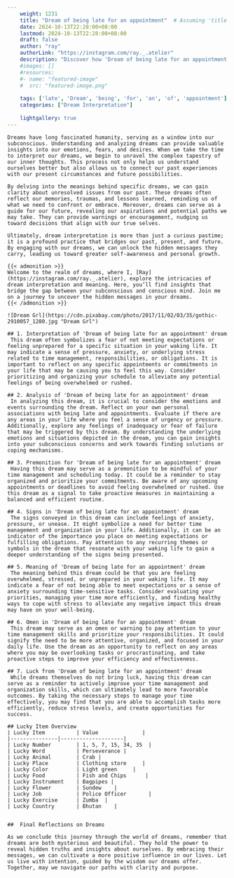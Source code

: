 ```yaml
---
    weight: 1231
    title: "Dream of being late for an appointment"  # Assuming 'title' column exists
    date: 2024-10-13T22:28:00+08:00
    lastmod: 2024-10-13T22:28:00+08:00
    draft: false
    author: "ray"
    authorLink: "https://instagram.com/ray._.atelier"
    description: "Discover how 'Dream of being late for an appointment' can interpret your future and uncover its significant meanings in your life."
    #images: []
    #resources:
    #- name: "featured-image"
    #  src: "featured-image.png"
    
    tags: ['late', 'Dream', 'being', 'for', 'an', 'of', 'appointment']
    categories: ["Dream Interpretation"]
    
    lightgallery: true
---
```

    
    Dreams have long fascinated humanity, serving as a window into our subconscious. Understanding and analyzing dreams can provide valuable insights into our emotions, fears, and desires. When we take the time to interpret our dreams, we begin to unravel the complex tapestry of our inner thoughts. This process not only helps us understand ourselves better but also allows us to connect our past experiences with our present circumstances and future possibilities.
    
    By delving into the meanings behind specific dreams, we can gain clarity about unresolved issues from our past. These dreams often reflect our memories, traumas, and lessons learned, reminding us of what we need to confront or embrace. Moreover, dreams can serve as a guide for our future, revealing our aspirations and potential paths we may take. They can provide warnings or encouragement, nudging us toward decisions that align with our true selves.
    
    Ultimately, dream interpretation is more than just a curious pastime; it is a profound practice that bridges our past, present, and future. By engaging with our dreams, we can unlock the hidden messages they carry, leading us toward greater self-awareness and personal growth.
    
    {{< admonition >}}
    Welcome to the realm of dreams, where I, [Ray](https://instagram.com/ray._.atelier), explore the intricacies of dream interpretation and meaning. Here, you’ll find insights that bridge the gap between your subconscious and conscious mind. Join me on a journey to uncover the hidden messages in your dreams.
    {{< /admonition >}}
    
    ![Dream Grl](https://cdn.pixabay.com/photo/2017/11/02/03/35/gothic-2910057_1280.jpg "Dream Grl")
    
    ## 1. Interpretation of 'Dream of being late for an appointment' dream
     This dream often symbolizes a fear of not meeting expectations or feeling unprepared for a specific situation in your waking life. It may indicate a sense of pressure, anxiety, or underlying stress related to time management, responsibilities, or obligations. It is important to reflect on any specific appointments or commitments in your life that may be causing you to feel this way. Consider prioritizing and organizing your schedule to alleviate any potential feelings of being overwhelmed or rushed.
    
    ## 2. Analysis of 'Dream of being late for an appointment' dream
     In analyzing this dream, it is crucial to consider the emotions and events surrounding the dream. Reflect on your own personal associations with being late and appointments. Evaluate if there are any areas in your life where you feel a sense of urgency or pressure. Additionally, explore any feelings of inadequacy or fear of failure that may be triggered by this dream. By understanding the underlying emotions and situations depicted in the dream, you can gain insights into your subconscious concerns and work towards finding solutions or coping mechanisms.
    
    ## 3. Premonition for 'Dream of being late for an appointment' dream
     Having this dream may serve as a premonition to be mindful of your time management and scheduling today. It could be a reminder to stay organized and prioritize your commitments. Be aware of any upcoming appointments or deadlines to avoid feeling overwhelmed or rushed. Use this dream as a signal to take proactive measures in maintaining a balanced and efficient routine.
    
    ## 4. Signs in 'Dream of being late for an appointment' dream
     The signs conveyed in this dream can include feelings of anxiety, pressure, or unease. It might symbolize a need for better time management and organization in your life. Additionally, it can be an indicator of the importance you place on meeting expectations or fulfilling obligations. Pay attention to any recurring themes or symbols in the dream that resonate with your waking life to gain a deeper understanding of the signs being presented.
    
    ## 5. Meaning of 'Dream of being late for an appointment' dream
     The meaning behind this dream could be that you are feeling overwhelmed, stressed, or unprepared in your waking life. It may indicate a fear of not being able to meet expectations or a sense of anxiety surrounding time-sensitive tasks. Consider evaluating your priorities, managing your time more efficiently, and finding healthy ways to cope with stress to alleviate any negative impact this dream may have on your well-being.
    
    ## 6. Omen in 'Dream of being late for an appointment' dream
     This dream may serve as an omen or warning to pay attention to your time management skills and prioritize your responsibilities. It could signify the need to be more attentive, organized, and focused in your daily life. Use the dream as an opportunity to reflect on any areas where you may be overlooking tasks or procrastinating, and take proactive steps to improve your efficiency and effectiveness.
    
    ## 7. Luck from 'Dream of being late for an appointment' dream
     While dreams themselves do not bring luck, having this dream can serve as a reminder to actively improve your time management and organization skills, which can ultimately lead to more favorable outcomes. By taking the necessary steps to manage your time effectively, you may find that you are able to accomplish tasks more efficiently, reduce stress levels, and create opportunities for success.
    
    ## Lucky Item Overview
    | Lucky Item          | Value              |
    |---------------|--------------------|
    | Lucky Number        | 1, 5, 7, 15, 34, 35  |
    | Lucky Word          | Perseverance |
    | Lucky Animal        | Crab |
    | Lucky Place         | Clothing store     |
    | Lucky Color         | Light green     |
    | Lucky Food          | Fish and Chips      |
    | Lucky Instrument    | Bagpipes |
    | Lucky Flower        | Sundew    |
    | Lucky Job           | Police Officer       |
    | Lucky Exercise      | Zumba  |
    | Lucky Country       | Bhutan    |
    
    
    ##  Final Reflections on Dreams
    
    As we conclude this journey through the world of dreams, remember that dreams are both mysterious and beautiful. They hold the power to reveal hidden truths and insights about ourselves. By embracing their messages, we can cultivate a more positive influence in our lives. Let us live with intention, guided by the wisdom our dreams offer. Together, may we navigate our paths with clarity and purpose.
    